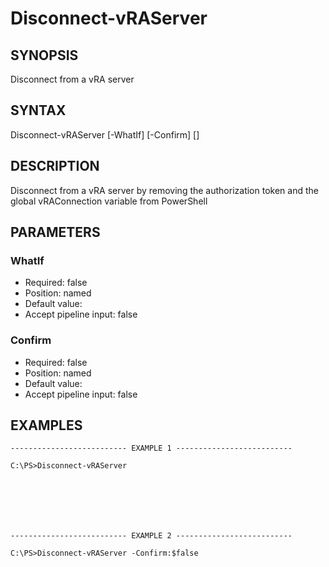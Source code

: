 # Disconnect-vRAServer

## SYNOPSIS
    
Disconnect from a vRA server

## SYNTAX
 Disconnect-vRAServer [-WhatIf] [-Confirm] [<CommonParameters>]    

## DESCRIPTION

Disconnect from a vRA server by removing the authorization token and the global vRAConnection variable from PowerShell

## PARAMETERS


### WhatIf


* Required: false
* Position: named
* Default value: 
* Accept pipeline input: false

### Confirm


* Required: false
* Position: named
* Default value: 
* Accept pipeline input: false
## EXAMPLES
```
-------------------------- EXAMPLE 1 --------------------------

C:\PS>Disconnect-vRAServer







-------------------------- EXAMPLE 2 --------------------------

C:\PS>Disconnect-vRAServer -Confirm:$false
```

